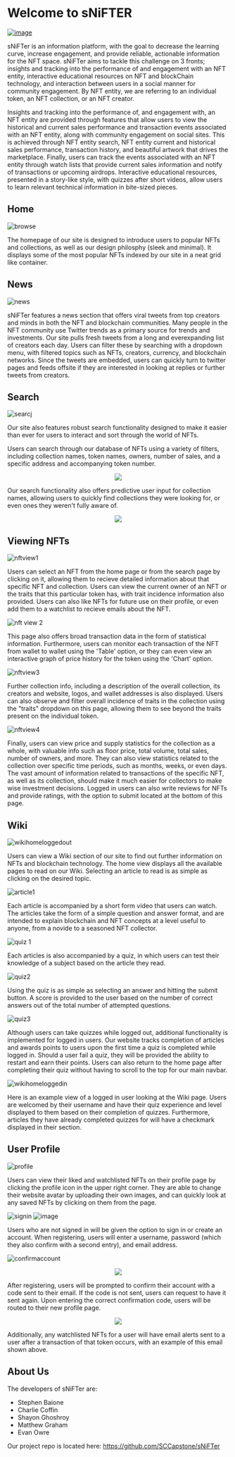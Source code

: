# Welcome to sNiFTER

[![image](https://user-images.githubusercontent.com/59932579/164502470-e1c6a93c-7f6e-4f7c-9cdf-e07358ac0a5b.png)](https://www.youtube.com/watch?v=NpEaa2P7qZI)

sNiFTer is an information platform, with the goal to decrease the learning curve, increase engagement, and provide reliable, actionable information for the NFT space. sNiFTer aims to tackle this challenge on 3 fronts; insights and tracking into the performance of and engagement with an NFT entity, interactive educational resources on NFT and blockChain technology, and interaction between users in a social manner for community engagement. By NFT entity, we are referring to an individual token, an NFT collection, or an NFT creator.

Insights and tracking into the performance of, and engagement with, an NFT entity are provided through features that allow users to view the historical and current sales performance and transaction events associated with an NFT entity, along with community engagement on social sites. This is achieved through NFT entity search, NFT entity current and historical sales performance, transaction history, and beautiful artwork that drives the marketplace. Finally, users can track the events associated with an NFT entity through watch lists that provide current sales information and notify of transactions or upcoming airdrops. Interactive educational resources, presented in a story-like style, with quizzes after short videos, allow users to learn relevant technical information in bite-sized pieces. 

## Home

![browse](https://user-images.githubusercontent.com/59932579/164487437-2fa12df1-4d96-4238-a79a-97b186df6e68.png)

The homepage of our site is designed to introduce users to popular NFTs and collections, as well as our design philosphy (sleek and minimal). It displays some of the most popular NFTs indexed by our site in a neat grid like container.

## News

![news](https://user-images.githubusercontent.com/59932579/164488024-bc4e95be-f175-4892-beeb-6a0cc60f7b64.png)

sNiFTer features a news section that offers viral tweets from top creators and minds in both the NFT and blockchain communities. Many people in the NFT community use Twitter trends as a primary source for trends and investments. Our site pulls fresh tweets from a long and everexpanding list of creators each day. Users can filter these by searching with a dropdown menu, with filtered topics such as NFTs, creators, currency, and blockchain networks. Since the tweets are embedded, users can quickly turn to twitter pages and feeds offsite if they are interested in looking at replies or further tweets from creators.

## Search

![searcj](https://user-images.githubusercontent.com/59932579/164488588-224adc1d-aeca-4cf9-98da-913ff5b1c12c.png)

Our site also features robust search functionality designed to make it easier than ever for users to interact and sort through the world of NFTs. 

Users can search through our database of NFTs using a variety of filters, including collection names, token names, owners, number of sales, and a specific address and accompanying token number. 

<p align="center">
  <img src="https://user-images.githubusercontent.com/59932579/164489822-f420d048-10db-46cb-a57b-fde4c0ada5e9.PNG" />
</p>

Our search functionality also offers predictive user input for collection names, allowing users to quickly find collections they were looking for, or even ones they weren't fully aware of.

<p align="center">
 <img src="https://user-images.githubusercontent.com/59932579/164489746-efa78a4a-59fb-425b-96c3-ce7300c99b98.PNG" />
</p>

## Viewing NFTs

![nftview1](https://user-images.githubusercontent.com/59932579/164490990-da2cad39-3adc-4a59-bbe7-70ca981f01b5.png)

Users can select an NFT from the home page or from the search page by clicking on it, allowing them to recieve detailed information about that specific NFT and collection. Users can view the current owner of an NFT or the traits that this particular token has, with trait incidence information also provided. Users can also like NFTs for future use on their profile, or even add them to a watchlist to recieve emails about the NFT.

![nft view 2](https://user-images.githubusercontent.com/59932579/164491008-1e100d67-9c50-4929-b324-dbaeb606df04.png)

This page also offers broad transaction data in the form of statistical information. Furthermore, users can monitor each transaction of the NFT from wallet to wallet using the 'Table' option, or they can even view an interactive graph of price history for the token using the 'Chart' option.

![nftview3](https://user-images.githubusercontent.com/59932579/164491015-70a8b95a-d905-480e-be26-9439c18f1342.png)

Further collection info, including a description of the overall collection, its creators and website, logos, and wallet addresses is also displayed. Users can also observe and filter overall incidence of traits in the collection using the "traits" dropdown on this page, allowing them to see beyond the traits present on the individual token.

![nftview4](https://user-images.githubusercontent.com/59932579/164491270-3da2278e-9b7f-4140-9fbf-8d5103ae7fb2.png)

Finally, users can view price and supply statistics for the collection as a whole, with valuable info such as floor price, total volume, total sales, number of owners, and more. They can also view statistics related to the collection over specific time periods, such as months, weeks, or even days. The vast amount of information related to transactions of the specific NFT, as well as its collection, should make it much easier for collectors to make wise investment decisions. Logged in users can also write reviews for NFTs and provide ratings, with the option to submit located at the bottom of this page.

## Wiki

![wikihomeloggedout](https://user-images.githubusercontent.com/59932579/164495415-6192d7b2-9754-48fa-a7c0-c4813d1bb72d.png)

Users can view a Wiki section of our site to find out further information on NFTs and blockchain technology. The home view displays all the available pages to read on our Wiki. Selecting an article to read is as simple as clicking on the desired topic.

![article1](https://user-images.githubusercontent.com/59932579/164497324-1da73b74-e47c-4818-b3e5-3c6d8618bbe0.png)

Each article is accompanied by a short form video that users can watch. The articles take the form of a simple question and answer format, and are intended to explain blockchain and NFT concepts at a level useful to anyone, from a novide to a seasoned NFT collector.

![quiz 1](https://user-images.githubusercontent.com/59932579/164497652-21f928db-f47c-4101-a2cc-be9e333d6921.png)

Each articles is also accompanied by a quiz, in which users can test their knowledge of a subject based on the article they read.

![quiz2](https://user-images.githubusercontent.com/59932579/164497831-a5f52d58-2711-4b2a-a3fe-166dd45c2f2e.PNG)

Using the quiz is as simple as selecting an answer and hitting the submit button. A score is provided to the user based on the number of correct answers out of the total number of attempted questions.

![quiz3](https://user-images.githubusercontent.com/59932579/164497846-1246f639-3cf3-4a28-a757-09b70fce3eeb.PNG)

Although users can take quizzes while logged out, additional functionality is implemented for logged in users. Our website tracks completion of articles and awards points to users upon the first time a quiz is completed while logged in. Should a user fail a quiz, they will be provided the ability to restart and earn their points. Users can also return to the home page after completing their quiz without having to scroll to the top for our main navbar.

![wikihomeloggedin](https://user-images.githubusercontent.com/59932579/164495630-7826fdc8-bd45-4d9d-ae06-2c9557154c88.png)

Here is an example view of a logged in user looking at the Wiki page. Users are welcomed by their username and have their quiz experience and level displayed to them based on their completion of quizzes. Furthermore, articles they have already completed quizzes for will have a checkmark displayed in their section.

## User Profile

![profile](https://user-images.githubusercontent.com/59932579/164542629-888d6529-832a-430d-ad81-f4a9ed8752e8.png)

Users can view their liked and watchlisted NFTs on their profile page by clicking the profile icon in the upper right corner. They are able to change their website avatar by uploading their own images, and can quickly look at any saved NFTs by clicking on them from the page.

![signin](https://user-images.githubusercontent.com/59932579/164499788-b69e95f9-d98d-4d44-8532-81d6ee1e346b.PNG)
![image](https://user-images.githubusercontent.com/59932579/164500780-a88b347d-a21d-426e-bc0d-bbf24963434b.png)

Users who are not signed in will be given the option to sign in or create an account. When registering, users will enter a username, password (which they also confirm with a second entry), and email address. 

![confirmaccount](https://user-images.githubusercontent.com/59932579/164500961-fea5dea6-ab2c-427a-beb1-8605abcca873.PNG)

<p align="center">
 <img src="https://user-images.githubusercontent.com/59932579/164501399-6ebf3880-e9cf-4283-9358-a9782e30fc3c.png" />
</p>

After registering, users will be prompted to confirm their account with a code sent to their email. If the code is not sent, users can request to have it sent again. Upon entering the correct confirmation code, users will be routed to their new profile page.

<p align="center">
 <img src="https://user-images.githubusercontent.com/59932579/164543011-d52e6471-3434-49cc-820c-2ad9240ef0a5.png" />
</p>

Additionally, any watchlisted NFTs for a user will have email alerts sent to a user after a transaction of that token occurs, with an example of this email shown above.

## About Us

The developers of sNiFTer are:
 - Stephen Baione
 - Charlie Coffin
 - Shayon Ghoshroy
 - Matthew Graham
 - Evan Owre

Our project repo is located here:
https://github.com/SCCapstone/sNiFTer

